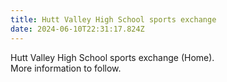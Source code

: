 ```yaml
---
title: Hutt Valley High School sports exchange
date: 2024-06-10T22:31:17.824Z
---
```

Hutt Valley High School sports exchange (Home).  
More information to follow.